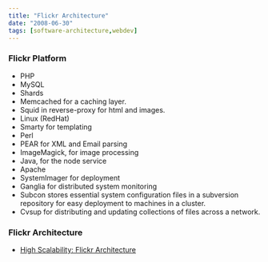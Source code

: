 ```yaml
---
title: "Flickr Architecture"
date: "2008-06-30"
tags: [software-architecture,webdev]
---
```


### Flickr Platform

- PHP
- MySQL
- Shards
- Memcached for a caching layer.
- Squid in reverse-proxy for html and images.
- Linux (RedHat)
- Smarty for templating
- Perl
- PEAR for XML and Email parsing
- ImageMagick, for image processing
- Java, for the node service
- Apache
- SystemImager for deployment
- Ganglia for distributed system monitoring
- Subcon stores essential system configuration files in a subversion repository for easy deployment to machines in a cluster.
- Cvsup for distributing and updating collections of files across a network.

### Flickr Architecture

- [High Scalability: Flickr Architecture](http://highscalability.com/flickr-architecture)
